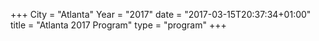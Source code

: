 +++
City = "Atlanta"
Year = "2017"
date = "2017-03-15T20:37:34+01:00"
title = "Atlanta 2017 Program"
type = "program"
+++
